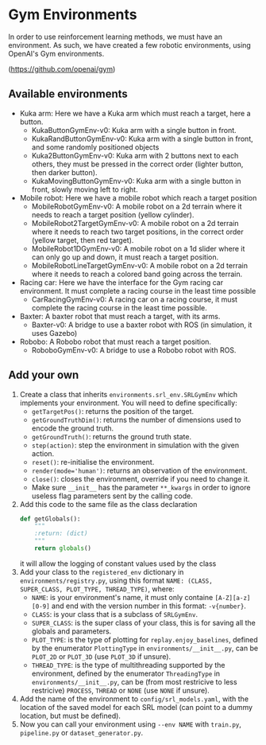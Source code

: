 # Gym Environments

In order to use reinforcement learning methods, we must have an environment.
As such, we have created a few robotic environments, using OpenAI's Gym environments.  

(https://github.com/openai/gym)

## Available environments
- Kuka arm: Here we have a Kuka arm which must reach a target, here a button.
    - KukaButtonGymEnv-v0: Kuka arm with a single button in front.
    - KukaRandButtonGymEnv-v0: Kuka arm with a single button in front, and some randomly positioned objects
    - Kuka2ButtonGymEnv-v0: Kuka arm with 2 buttons next to each others, they must be pressed in the correct order (lighter button, then darker button).
    - KukaMovingButtonGymEnv-v0: Kuka arm with a single button in front, slowly moving left to right.
- Mobile robot: Here we have a mobile robot which reach a target position
    - MobileRobotGymEnv-v0: A mobile robot on a 2d terrain where it needs to reach a target position (yellow cylinder).
    - MobileRobot2TargetGymEnv-v0: A mobile robot on a 2d terrain where it needs to reach two target positions, in the correct order (yellow target, then red target).
    - MobileRobot1DGymEnv-v0: A mobile robot on a 1d slider where it can only go up and down, it must reach a target position.
    - MobileRobotLineTargetGymEnv-v0: A mobile robot on a 2d terrain where it needs to reach a colored band going across the terrain.
- Racing car: Here we have the interface for the Gym racing car environment. It must complete a racing course in the least time possible
    - CarRacingGymEnv-v0: A racing car on a racing course, it must complete the racing course in the least time possible.
- Baxter: A baxter robot that must reach a target, with its arms.
    - Baxter-v0: A bridge to use a baxter robot with ROS (in simulation, it uses Gazebo)
- Robobo: A Robobo robot that must reach a target position.
    - RoboboGymEnv-v0: A bridge to use a Robobo robot with ROS.

## Add your own
1. Create a class that inherits ```environments.srl_env.SRLGymEnv``` which implements your environment.
You will need to define specifically:
    * ```getTargetPos()```: returns the position of the target.
    * ```getGroundTruthDim()```: returns the number of dimensions used to encode the ground truth.
    * ```getGroundTruth()```: returns the ground truth state.
    * ```step(action)```: step the environment in simulation with the given action.
    * ```reset()```: re-initialise the environment.
    * ```render(mode='human')```: returns an observation of the environment.
    * ```close()```: closes the environment, override if you need to change it.
    * Make sure ```__init__``` has the parameter ```**_kwargs``` in order to ignore useless flag parameters sent by the calling code.
2. Add this code to the same file as the class declaration
    ```python
    def getGlobals():
        """
        :return: (dict)
        """
        return globals()
    ```
    it will allow the logging of constant values used by the class
3. Add your class to the ```registered_env``` dictionary in ```environments/registry.py```,
using this format ```NAME: (CLASS, SUPER_CLASS, PLOT_TYPE, THREAD_TYPE)```, where:
    * ```NAME```: is your environment's name, it must only containe ```[A-Z][a-z][0-9]``` and end with the version number in this format: ```-v{number}```.
    * ```CLASS```: is your class that is a subclass of ```SRLGymEnv```.
    * ```SUPER_CLASS```: is the super class of your class, this is for saving all the globals and parameters.
    * ```PLOT_TYPE```: is the type of plotting for ```replay.enjoy_baselines```,
    defined by the enumerator ```PlottingType``` in ```environments/__init__.py```,
    can be ```PLOT_2D``` or ```PLOT_3D``` (use ```PLOT_3D``` if unsure).
    * ```THREAD_TYPE```: is the type of multithreading supported by the environment,
    defined by the enumerator ```ThreadingType``` in ```environments/__init__.py```,
    can be (from most restricive to less restricive) 
    ```PROCESS```, ```THREAD``` or ```NONE``` (use ```NONE``` if unsure).
4. Add the name of the environment to ```config/srl_models.yaml```, with the location of the saved model for each SRL model (can point to a dummy location, but must be defined).
5. Now you can call your environment using ```--env NAME``` with ```train.py```, ```pipeline.py``` or ```dataset_generator.py```.
